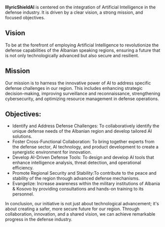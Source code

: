 **IllyricShieldAI** is centered on the integration of Artificial Intelligence in the defense industry. It is driven by a clear vision, a strong mission, and focused objectives.

## Vision

To be at the forefront of employing Artificial Intelligence to revolutionize the defense capabilities of the Albanian speaking regions, ensuring a future that is not only technologically advanced but also secure and resilient.



## Mission

Our mission is to harness the innovative power of AI to address specific defense challenges in our region. This includes enhancing strategic decision-making, improving surveillance and reconnaissance, strengthening cybersecurity, and optimizing resource management in defense operations.



## Objectives:
- Identify and Address Defense Challenges: To collaboratively identify the unique defense needs of the Albanian region and develop tailored AI solutions.
- Foster Cross-Functional Collaboration: To bring together experts from the defense sector, AI technology, and product development to create a synergistic environment for innovation.
- Develop AI-Driven Defense Tools: To design and develop AI tools that enhance intelligence analysis, threat detection, and operational efficiency.
- Promote Regional Security and Stability:To contribute to the peace and stability of the region through advanced defense mechanisms.
- Evangelize: Increase awareness within the military institutions of Albania & Kosovo by providing consultations and hands-on training to its personnel.

In conclusion, our initiative is not just about technological advancement; it's about creating a safer, more secure future for our region. Through collaboration, innovation, and a shared vision, we can achieve remarkable progress in the defense industry.

